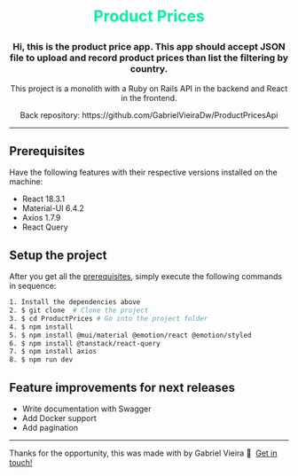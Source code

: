 <h1 align="center">
    <p><span style="color:#00f0a2">Product Prices</span></p>
</h1>

<h3 align="center">
  Hi, this is the product price app. This app should accept JSON file to upload and record product prices than list the filtering by country.
</h3>

<p align="center">This project is a monolith with a Ruby on Rails API in the backend and React in the frontend.</p>
<p align="center">Back repository: https://github.com/GabrielVieiraDw/ProductPricesApi</p>

---

## Prerequisites

Have the following features with their respective versions installed on the machine:

* React 18.3.1
* Material-UI 6.4.2
* Axios 1.7.9
* React Query

## Setup the project

After you get all the [prerequisites](#prerequisites), simply execute the following commands in sequence:

```bash
1. Install the dependencies above
2. $ git clone  # Clone the project
3. $ cd ProductPrices # Go into the project folder
4. $ npm install
5. $ npm install @mui/material @emotion/react @emotion/styled
6. $ npm install @tanstack/react-query
7. $ npm install axios
8. $ npm run dev
```

## Feature improvements for next releases

* Write documentation with Swagger
* Add Docker support
* Add pagination

---
Thanks for the opportunity, this was made with by Gabriel Vieira :wave:&nbsp; [Get in touch!](https://www.linkedin.com/in/gevvieira/)
